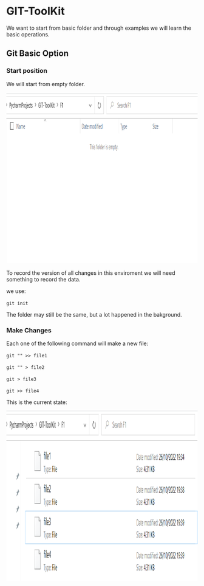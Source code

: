 # GIT-ToolKit
We want to start from basic folder and through examples we will learn the basic operations.

## Git Basic Option

### Start position
We will start from empty folder.

<img
  src="/images/s1.png"
  alt="Alt text"
  title="Optional title"
  style="margin: 0 auto;" width="750" height="450">
  
To record the version of all changes in this enviroment we will need something to record the data.

we use:

` git init `

The folder may still be the same, but a lot happened in the bakground.

### Make Changes

Each one of the following command will make a new file:

` git "" >> file1 `

` git "" > file2 `

` git > file3 `

` git >> file4 `

This is the current state:

<img
  src="/images/s2.png"
  alt="Alt text"
  title="Optional title"
  style="margin: 0 auto;" width="750" height="450">

